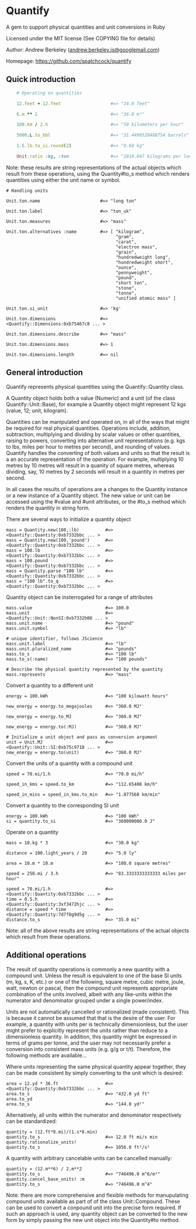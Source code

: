 Quantify
========

A gem to support physical quantities and unit conversions in Ruby

Licensed under the MIT license (See COPYING file for details)

Author: Andrew Berkeley (andrew.berkeley.is@googlemail.com)

Homepage: https://github.com/spatchcock/quantify 


Quick introduction
------------------
```ruby
    # Operating on quantities

    12.feet + 12.feet                   #=> "24.0 feet"

    6.m ** 2                            #=> "36.0 m²"

    100.km / 2.h                        #=> "50 kilometers per hour"

    5000.L.to_bbl                       #=> "31.4490528488754 barrels"

    1.5.lb.to_si.round(2)               #=> "0.68 kg"

    Unit.ratio :kg, :ton                #=> "1016.047 kilograms per long ton"
```
Note: these results are string representations of the actual objects
which result from these operations, using the Quantity#to_s method which
renders quantities using either the unit name or symbol.

    # Handling units

    Unit.ton.name                       #=> "long ton"

    Unit.ton.label                      #=> "ton_uk"

    Unit.ton.measures                   #=> "mass"

    Unit.ton.alternatives :name         #=> [ "kilogram",
                                              "gram",
                                              "carat",
                                              "electron mass",
                                              "grain",
                                              "hundredweight long",
                                              "hundredweight short",
                                              "ounce",
                                              "pennyweight",
                                              "pound",
                                              "short ton",
                                              "stone",
                                              "tonne",
                                              "unified atomic mass" ]
 
    Unit.ton.si_unit                    #=> 'kg'

    Unit.ton.dimensions                 #=> <Quantify::Dimensions:0xb75467c8 ... >

    Unit.ton.dimensions.describe        #=> "mass"

    Unit.ton.dimensions.mass            #=> 1

    Unit.ton.dimensions.length          #=> nil

    
General introduction
--------------------

Quantify represents physical quantities using the Quantify::Quantity class.

A Quantity object holds both a value (Numeric) and a unit (of the class
Quantify::Unit::Base), for example a Quantity object might represent 12 kgs (value, 12; unit, kilogram).

Quantities can be manipulated and operated on, in all of the ways that might be required for real physical quantities. Operations include, addition, subtraction, multiplying and dividing by scalar values or other quantities, raising to powers, converting into alternative unit representations (e.g. kgs to lbs, miles per hour to metres per second), and rounding of values. Quantify handles the converting of both values and units so that the result is a an accurate representation of the operation. For example, multiplying 10 metres by 10 metres will result in a quanity of square metres, whereas dividing, say, 10 metres by 2 seconds will result in a quantity in metres per second.

In all cases the results of operations are a changes to the Quantity instance or a new instance of a Quantity object. The new value or unit can be accessed using the #value and #unit attributes, or the #to_s method which renders the quantity in string form.

There are several ways to initialize a quantity object

    mass = Quantity.new(100,:lb)          #=> <Quantify::Quantity:0xb7332bbc ... >
    mass = Quantity.new(100,'pound')      #=> <Quantify::Quantity:0xb7332bbc ... >
    mass = 100.lb                         #=> <Quantify::Quantity:0xb7332bbc ... >
    mass = 100.pound                      #=> <Quantify::Quantity:0xb7332bbc ... >
    mass = Quantity.parse "100 lb"        #=> <Quantify::Quantity:0xb7332bbc ... >
    mass = "100 lb".to_q                  #=> <Quantify::Quantity:0xb7332bbc ... >

Quantity object can be insterrogated for a range of attributes

    mass.value                            #=> 100.0
    mass.unit                             #=> <Quantify::Unit::NonSI:0xb7332b08 ... >
    mass.unit.name                        #=> "pound"
    mass.unit.symbol                      #=> "lb"

    # unique identifier, follows JScience
    mass.unit.label                       #=> "lb"
    mass.unit.pluralized_name             #=> "pounds"
    mass.to_s                             #=> "100 lb"
    mass.to_s(:name)                      #=> "100 pounds"

    # Describe the physical quantity represented by the quantity
    mass.represents                       #=> "mass"

Convert a quantity to a different unit

    energy = 100.kWh                      #=> "100 kilowatt hours"
  
    new_energy = energy.to_megajoules     #=> "360.0 MJ"
  
    new_energy = energy.to_MJ             #=> "360.0 MJ"
  
    new_energy = energy.to(:MJ)           #=> "360.0 MJ"

    # Initialize a unit object and pass as conversion argument
    unit = Unit.MJ                        #=> <Quantify::Unit::SI:0xb75c9718 ... >
    new_energy = energy.to(unit)          #=> "360.0 MJ"

Convert the units of a quantity with a compound unit

    speed = 70.mi/1.h                     #=> "70.0 mi/h"

    speed_in_kms = speed.to_km            #=> "112.65408 km/h"

    speed_in_mins = speed_in_kms.to_min   #=> "1.877568 km/min"

Convert a quantity to the corresponding SI unit

    energy = 100.kWh                      #=> "100 kWh"
    si = quantity.to_si                   #=> "360000000.0 J"

Operate on a quantity

    mass = 10.kg * 3                      #=> "30.0 kg"

    distance = 100.light_years / 20       #=> "5.0 ly"

    area = 10.m * 10.m                    #=> "100.0 square metres"

    speed = 250.mi / 3.h                  #=> "83.3333333333333 miles per hour"

    speed = 70.mi/1.h                     #=> <Quantify::Quantity:0xb7332bbc ... >
    time = 0.5.h                          #=> <Quantify::Quantity:3xf3472hjc ... >
    distance = speed * time               #=> <Quantify::Quantity:7d7f8g9d5g ... >
    distance.to_s                         #=> "35.0 mi"

Note: all of the above results are string representations of the actual
objects which result from these operations.

Additional operations
---------------------

The result of quantity operations is commonly a new quantity with a compound unit. Unless the result is equivalent to one of the base SI units (m, kg, s, K, etc.) or one of the following, square metre, cubic metre, joule, watt, newton or pascal, then the compound unit represents appropriate combination of the units involved, albeit with any like-units within the numerator and denominator grouped under a single
power/index.

Units are not automatically cancelled or rationalized (made consistent). This is because it cannot be assumed that that is the desire of the user. For example, a quantity with units <mass> per <mass> is technically dimensionless, but the user might prefer to explicitly represent the units rather than reduce to a dimensionless quantity. In addition, this quantity might be expressed in terms of grams per tonne,
and the user may not necessarily prefer a conversion into consistent mass units (e.g. g/g or t/t). Therefore, the following methods are available...

Where units representing the same physical quantity appear together, they can be made consistent by simply converting to the unit which is desired:
    
    area = 12.yd * 36.ft                  #=> <Quantify::Quantity:0xb7332bbc ... >
    area.to_s                             #=> "432.0 yd ft"
    area.to_yd
    area.to_s                             #=> "144.0 yd²"

Alternatively, all units within the numerator and denominator respectively can be standardized:

    quantity = (12.ft*8.mi)/(1.s*8.min)
    quantity.to_s                         #=> 12.0 ft mi/s min
    quantity.rationalize_units!
    quantity.to_s                         #=> 1056.0 ft²/s²

A quantity with arbitrary cancelable units can be cancelled manually:

    quantity = (12.m**6) / 2.m**2
    quantity.to_s                         #=> "746496.0 m^6/m²"
    quantity.cancel_base_units! :m
    quantity.to_s                         #=> "746496.0 m^4"

Note: there are more comprehensive and flexible methods for manupulating compound units available as part of of the class Unit::Compound. These can be used to convert a conpound unit into the precise form required. If such an approach is used, any quantity object can be converted to the new form by simply passing the new unit object into the Quantity#to method.